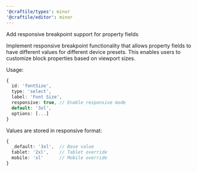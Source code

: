 ```yaml
---
'@craftile/types': minor
'@craftile/editor': minor
---
```


Add responsive breakpoint support for property fields

Implement responsive breakpoint functionality that allows property fields to have different values for different device presets. This enables users to customize block properties based on viewport sizes.

Usage:
```ts
{
  id: 'fontSize',
  type: 'select',
  label: 'Font Size',
  responsive: true, // Enable responsive mode
  default: '3xl',
  options: [...]
}
```

Values are stored in responsive format:
```ts
{
  _default: '3xl',  // Base value
  tablet: '2xl',    // Tablet override
  mobile: 'xl'      // Mobile override
}
```